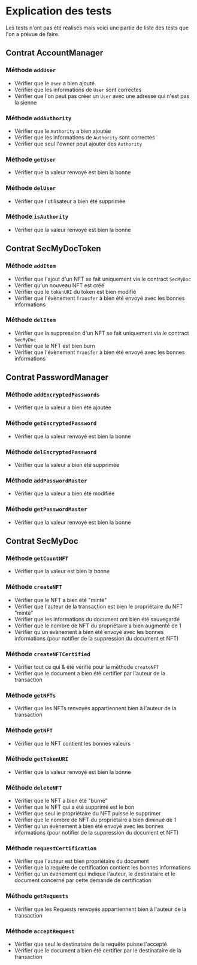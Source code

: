 # Explication des tests

Les tests n'ont pas été réalisés mais voici une partie de liste des tests que l'on a prévue de faire.

## Contrat AccountManager

### Méthode `addUser`

- Vérifier que le `User` a bien ajouté
- Vérifier que les informations de `User` sont correctes
- Vérifier que l'on peut pas créer un `User` avec une adresse qui n'est pas la sienne

### Méthode `addAuthority`

- Vérifier que le `Authority` a bien ajoutée
- Vérifier que les informations de `Authority` sont correctes
- Vérifier que seul l'owner peut ajouter des `Authority`  

### Méthode `getUser`

- Vérifier que la valeur renvoyé est bien la bonne

### Méthode `delUser`

- Vérifier que l'utilisateur a bien été supprimée

### Méthode `isAuthority`

- Vérifier que la valeur renvoyé est bien la bonne

## Contrat SecMyDocToken

### Méthode `addItem`

- Vérifier que l'ajout d'un NFT se fait uniquement via le contract `SecMyDoc`
- Vérifier qu'un nouveau NFT est créé
- Vérifier que le `tokenURI` du token est bien modifié
- Vérifier que l'évènement `Transfer` à bien été envoyé avec les bonnes informations

### Méthode `delItem`

- Vérifier que la suppression d'un NFT se fait uniquement via le contract `SecMyDoc`
- Vérifier que le NFT est bien burn
- Vérifier que l'évènement `Transfer` à bien été envoyé avec les bonnes informations

## Contrat PasswordManager

### Méthode `addEncryptedPasswords`

- Vérifier que la valeur a bien été ajoutée

### Méthode `getEncryptedPassword`

- Vérifier que la valeur renvoyé est bien la bonne

### Méthode `delEncryptedPassword`

- Vérifier que la valeur a bien été supprimée

### Méthode `addPasswordMaster`

- Vérifier que la valeur a bien été modifiée

### Méthode `getPasswordMaster`

- Vérifier que la valeur renvoyé est bien la bonne

## Contrat SecMyDoc

### Méthode `getCountNFT`

- Vérifier que la valeur est bien la bonne

### Méthode `createNFT`

- Vérifier que le NFT a bien été "minté"
- Vérifier que l'auteur de la transaction est bien le propriétaire du NFT "minté"
- Vérifier que les informations du document ont bien été sauvegardé
- Vérifier que le nombre de NFT du propriétaire a bien augmenté de 1
- Vérifier qu'un évènement à bien été envoyé avec les bonnes informations (pour notifier de la suppression du document et NFT)

### Méthode `createNFTCertified`

- Vérifier tout ce qui & été vérifié pour la méthode `createNFT`
- Vérifier que le document a bien été certifier par l'auteur de la transaction

### Méthode `getNFTs`

- Vérifier que les NFTs renvoyés appartiennent bien à l'auteur de la transaction

### Méthode `getNFT`

- Vérifier que le NFT contient les bonnes valeurs

### Méthode `getTokenURI`

- Vérifier que la valeur renvoyé est bien la bonne

### Méthode `deleteNFT`

- Vérifier que le NFT a bien été "burné"
- Vérifier que le NFT qui a été supprimé est le bon
- Vérifier que seul le propriétaire du NFT puisse le supprimer
- Vérifier que le nombre de NFT du propriétaire a bien diminué de 1
- Vérifier qu'un évènement à bien été envoyé avec les bonnes informations (pour notifier de la suppression du document et NFT)

### Méthode `requestCertification`

- Vérifier que l'auteur est bien propriétaire du document
- Vérifier que la requête de certification contient les bonnes informations
- Vérifier qu'un événement qui indique l'auteur, le destinataire et le document concerné par cette demande de certification

### Méthode `getRequests`

- Vérifier que les Requests renvoyés appartiennent bien à l'auteur de la transaction

### Méthode `acceptRequest`

- Vérifier que seul le destinataire de la requête puisse l'accepté
- Vérifier que le document a bien été certifier par le destinataire de la transaction

